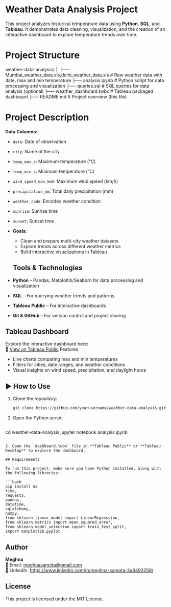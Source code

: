 # Weather Data Analysis Project

This project analyzes historical temperature data using **Python**, **SQL**, and **Tableau**. It demonstrates data cleaning, visualization, and the creation of an interactive dashboard to explore temperature trends over time.

# Project Structure
weather-data-analysis/
│
├── Mumbai_weather_data.xls,delhi_weather_data.xls                # Raw weather data with date, max and min temperature
├── analysis.ipynb                  # Python script for data processing and visualization
├── queries.sql                     # SQL queries for data analysis (optional)
├── weather_dashboard.twbx          # Tableau packaged dashboard
├── README.md                       # Project overview (this file)

# Project Description
**Data Columns:**  
  - `date`: Date of observation  
  - `city`: Name of the city  
  - `temp_max_c`: Maximum temperature (°C)  
  - `temp_min_c`: Minimum temperature (°C)  
  - `wind_speed_max_kmh`: Maximum wind speed (km/h)  
  - `precipitation_mm`: Total daily precipitation (mm)  
  - `weather_code`: Encoded weather condition  
  - `sunrise`: Sunrise time  
  - `sunset`: Sunset time
- **Goals:**   
  - Clean and prepare multi-city weather datasets  
  - Explore trends across different weather metrics  
  - Build interactive visualizations in Tableau
 
  ## Tools & Technologies

- **Python** – Pandas, Matplotlib/Seaborn for data processing and visualization
- **SQL** – For querying weather trends and patterns
- **Tableau Public** – For interactive dashboards
- **Git & GitHub** – For version control and project sharing


## Tableau Dashboard

Explore the interactive dashboard here:  
🔗 [View on Tableau Public](https://public.tableau.com/app/profile/meghna.meghna/viz/weather_dashboard_17494920622880/Dashboard1?publish=yes)
Features:
- Line charts comparing max and min temperatures
- Filters for cities, date ranges, and weather conditions
- Visual insights on wind speed, precipitation, and daylight hours

## ▶️ How to Use

1. Clone the repository:
   ```bash
   git clone https://github.com/yourusername/weather-data-analysis.git
   ```

2. Open the Python script:
   ```bash
cd weather-data-analysis
jupyter notebook analysis.ipynb
   ```

3. Open the `dashboard.twbx` file in **Tableau Public** or **Tableau Desktop** to explore the dashboard.

## Requirements

To run this project, make sure you have Python installed, along with the following libraries:

```bash
pip install os
time,
requests,
pandas,
datetime,
sqlalchemy,
numpy,
from sklearn.linear_model import LinearRegression,
from sklearn.metrics import mean_squared_error,
from sklearn.model_selection import train_test_split,
import matplotlib.pyplot
```

## Author

**Meghna**  
📧 Email: meghnasamota@gmail.com  
🔗 LinkedIn: https://www.linkedin.com/in/meghna-samota-3a8493259/  

## License
This project is licensed under the MIT License.

 
